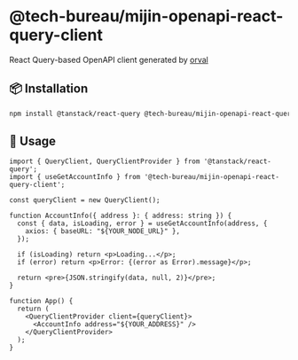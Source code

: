 # @tech-bureau/mijin-openapi-react-query-client

React Query-based OpenAPI client generated by [orval](https://orval.dev)

## 📦 Installation

```sh
npm install @tanstack/react-query @tech-bureau/mijin-openapi-react-query-client
```

## 🚀 Usage

```tsx
import { QueryClient, QueryClientProvider } from '@tanstack/react-query';
import { useGetAccountInfo } from '@tech-bureau/mijin-openapi-react-query-client';

const queryClient = new QueryClient();

function AccountInfo({ address }: { address: string }) {
  const { data, isLoading, error } = useGetAccountInfo(address, {
    axios: { baseURL: "${YOUR_NODE_URL}" },
  });

  if (isLoading) return <p>Loading...</p>;
  if (error) return <p>Error: {(error as Error).message}</p>;

  return <pre>{JSON.stringify(data, null, 2)}</pre>;
}

function App() {
  return (
    <QueryClientProvider client={queryClient}>
      <AccountInfo address="${YOUR_ADDRESS}" />
    </QueryClientProvider>
  );
}
```
